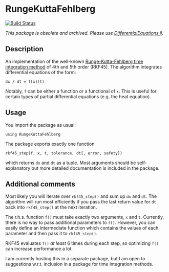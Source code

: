 # RungeKuttaFehlberg

[![Build Status](https://travis-ci.org/gwater/RungeKuttaFehlberg.jl.svg?branch=master)](https://travis-ci.org/gwater/RungeKuttaFehlberg.jl)

*This package is obsolete and archived. Please use [DifferentialEquations.jl](https://github.com/JuliaDiffEq/DifferentialEquations.jl).*

## Description

An implementation of the well-known [Runge-Kutta-Fehlberg time integration method](https://dx.doi.org/10.1007/BF02241732) of 4th and 5th order (RKF45).
The algorithm integrates differential equations of the form:

    dx / dt = f[x](t)

Notably, `f` can be either a function or a functional of `x`. This is useful for certain types of partial differential equations (e.g. the heat equation).

## Usage

You import the package as usual:

    using RungeKuttaFehlberg

The package exports exactly one function

    rkf45_step(f, x, t, tolerance, dt[, error, safety])

which returns `dx` and `dt` as a tuple.
Most arguments should be self-explanatory but more detailed documentation is included in the package.

## Additional comments

Most likely you will iterate over `rkf45_step()` and sum up `dx` and `dt`.
The algorithm will run most efficiently if you pass the last return value for `dt` back into `rkf45_step()` at the next iteration.

The r.h.s. function `f()` must take exactly two arguments, `x` and `t`. Currently, there is no way to pass additional parameters to `f()`.
However, you can easily define an intermediate function which contains the values of each parameter and then pass it to `rkf45_step()`.

RKF45 evaluates `f()` *at least* 6 times during each step, so optimizing `f()` can increase performance a lot.

I am currently hosting this in a separate package, but I am open to suggestions w.r.t. inclusion in a package for time integration methods.
